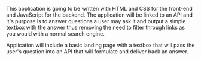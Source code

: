This application is going to be written with HTML and CSS for the front-end and JavaScript for the backend.
The application will be linked to an API and it's purpose is to answer questions a user may ask it and output a 
simple textbox with the answer thus removing the need to filter through links as you would with a normal
search engine.

Application will include a basic landing page with a textbox that will pass the user's question into an API
that will formulate and deliver back an answer.
